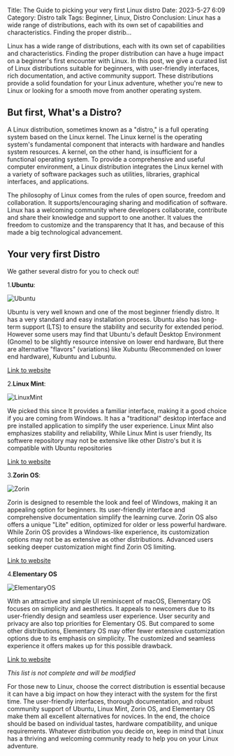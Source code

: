 Title: The Guide to picking your very first Linux distro
Date: 2023-5-27 6:09
Category: Distro talk
Tags: Beginner, Linux, Distro
Conclusion: Linux has a wide range of distributions, each with its own set of capabilities and characteristics. Finding the proper distrib...

Linux has a wide range of distributions, each with its own set of capabilities and characteristics. Finding the proper distribution can have a huge impact on a beginner's first encounter with Linux. In this post, we give a curated list of Linux distributions suitable for beginners, with user-friendly interfaces, rich documentation, and active community support. These distributions provide a solid foundation for your Linux adventure, whether you're new to Linux or looking for a smooth move from another operating system.

## But first, What's a Distro?

A Linux distribution, sometimes known as a "distro," is a full operating system based on the Linux kernel. The Linux kernel is the operating system's fundamental component that interacts with hardware and handles system resources. A kernel, on the other hand, is insufficient for a functional operating system. To provide a comprehensive and useful computer environment, a Linux distribution integrates the Linux kernel with a variety of software packages such as utilities, libraries, graphical interfaces, and applications.

The philosophy of Linux comes from the rules of open source, freedom and collaboration. It supports/encouraging sharing and modification of software. Linux has a welcoming community where developers collaborate, contribute and share their knowledge and support to one another. It values the freedom to customize and the transparency that It has, and because of this made a big technological advancement.

## Your very first Distro

We gather several distro for you to check out!

1.**Ubuntu**: 

![Ubuntu]({static}/images/ubuntu.jpg#mid "Ubuntu")

Ubuntu is very well known and one of the most beginner friendly distro. It has a very standard and easy installation process. Ubuntu also has long-term support (LTS) to ensure the stability and security for extended period. However some users may find that Ubuntu's default Desktop Environment (Gnome) to be slightly resource intensive on lower end hardware, But there are alternative "flavors" (variations) like Xubuntu (Recommended on lower end hardware), Kubuntu and Lubuntu.

[Link to website](https://ubuntu.com/)

2.**Linux Mint**: 

![LinuxMint]({static}/images/linuxmint.png#mid "Linux Mint")

We picked this since It provides a familiar interface, making it a good choice if you are coming from Windows. It has a "traditional" desktop interface and pre installed application to simplify the user experience. Linux Mint also emphasizes stability and reliability, While Linux Mint is user friendly, Its softwere repository may not be extensive like other Distro's but it is compatible with Ubuntu repositories

[Link to website](https://linuxmint.com/)

3.**Zorin OS**:

![Zorin]({static}/images/zorin.png#mid "Zorin")

Zorin is designed to resemble the look and feel of Windows, making it an appealing option for beginners. Its user-friendly interface and comprehensive documentation simplify the learning curve. Zorin OS also offers a unique "Lite" edition, optimized for older or less powerful hardware. While Zorin OS provides a Windows-like experience, its customization options may not be as extensive as other distributions. Advanced users seeking deeper customization might find Zorin OS limiting.

[Link to website](https://zorin.com)

4.**Elementary OS**

![ElementaryOS]({static}/images/elementaryos.jpg#mid "ElementaryOS")


With an attractive and simple UI reminiscent of macOS, Elementary OS focuses on simplicity and aesthetics. It appeals to newcomers due to its user-friendly design and seamless user experience. User security and privacy are also top priorities for Elementary OS.
But compared to some other distributions, Elementary OS may offer fewer extensive customization options due to its emphasis on simplicity. The customized and seamless experience it offers makes up for this possible drawback.

[Link to website](https://elementary.io/)

*This list is not complete and will be modified*

For those new to Linux, choose the correct distribution is essential because it can have a big impact on how they interact with the system for the first time. The user-friendly interfaces, thorough documentation, and robust community support of Ubuntu, Linux Mint, Zorin OS, and Elementary OS make them all excellent alternatives for novices. In the end, the choice should be based on individual tastes, hardware compatibility, and unique requirements. Whatever distribution you decide on, keep in mind that Linux has a thriving and welcoming community ready to help you on your Linux adventure.